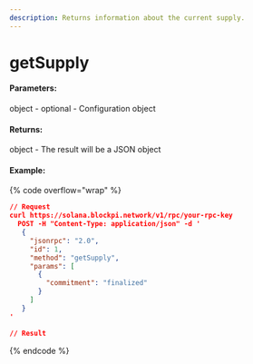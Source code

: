 ```yaml
---
description: Returns information about the current supply.
---
```


# getSupply

#### **Parameters:**

object - optional - Configuration object

#### **Returns:**

object - The result will be a JSON object

#### Example:

{% code overflow="wrap" %}
```json
// Request
curl https://solana.blockpi.network/v1/rpc/your-rpc-key
  POST -H "Content-Type: application/json" -d ' 
   {
     "jsonrpc": "2.0",
     "id": 1,
     "method": "getSupply",
     "params": [
       {
         "commitment": "finalized"
       }
     ]
   }
'

// Result

```
{% endcode %}

